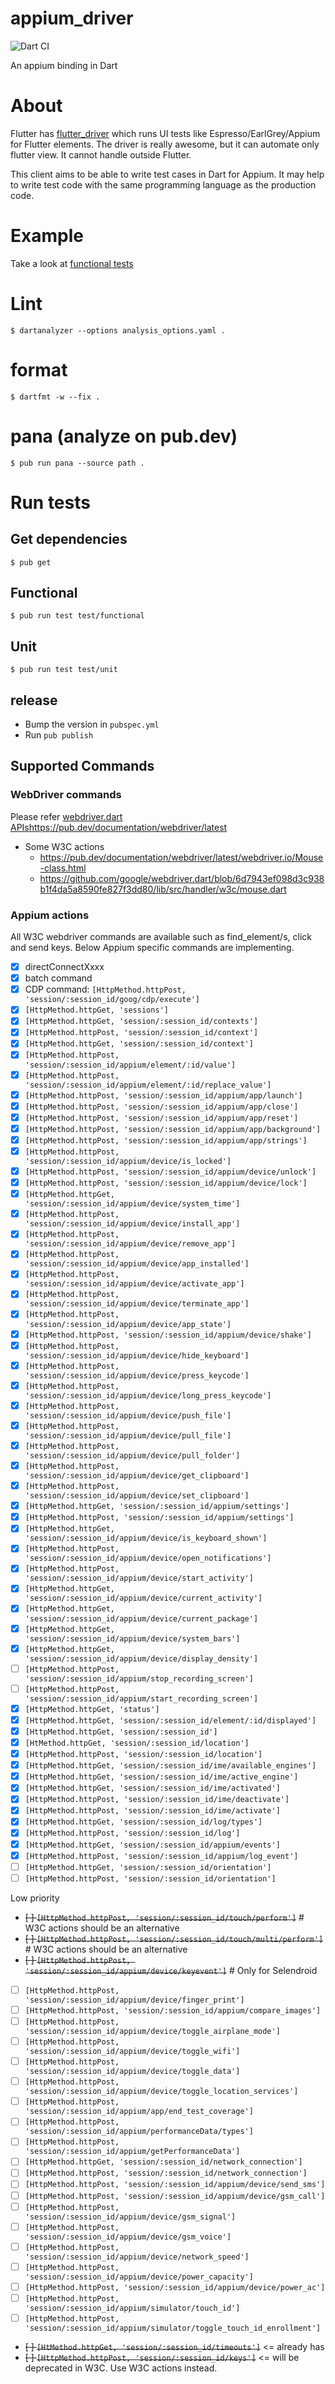 # appium_driver

![Dart CI](https://github.com/KazuCocoa/appium_dart/workflows/Dart%20CI/badge.svg?branch=master)

An appium binding in Dart

# About

Flutter has [flutter_driver](https://api.flutter.dev/flutter/flutter_driver/flutter_driver-library.html) which runs UI tests like Espresso/EarlGrey/Appium for Flutter elements.
The driver is really awesome, but it can automate only flutter view. It cannot handle outside Flutter.

This client aims to be able to write test cases in Dart for Appium.
It may help to write test code with the same programming language as the production code.

# Example

Take a look at [functional tests](./test/functional)

# Lint

```
$ dartanalyzer --options analysis_options.yaml .
```

# format

```
$ dartfmt -w --fix .
```

# pana (analyze on pub.dev)

```
$ pub run pana --source path .
```

# Run tests
## Get dependencies

```
$ pub get
```

## Functional

```
$ pub run test test/functional
```

## Unit

```
$ pub run test test/unit
```

## release
- Bump the version in `pubspec.yml`
- Run `pub publish`

## Supported Commands

### WebDriver commands

Please refer [webdriver.dart APIs](/)https://pub.dev/documentation/webdriver/latest

- Some W3C actions
    - https://pub.dev/documentation/webdriver/latest/webdriver.io/Mouse-class.html
    - https://github.com/google/webdriver.dart/blob/6d7943ef098d3c938b1f4da5a8590fe827f3dd80/lib/src/handler/w3c/mouse.dart

### Appium actions

All W3C webdriver commands are available such as find_element/s, click and send keys.
Below Appium specific commands are implementing.

- [x] directConnectXxxx
- [x] batch command
- [x] CDP command: `[HttpMethod.httpPost, 'session/:session_id/goog/cdp/execute']`
- [x] `[HttpMethod.httpGet, 'sessions']`
- [x] `[HttpMethod.httpGet, 'session/:session_id/contexts']`
- [x] `[HttpMethod.httpPost, 'session/:session_id/context']`
- [x] `[HttpMethod.httpGet, 'session/:session_id/context']`
- [x] `[HttpMethod.httpPost, 'session/:session_id/appium/element/:id/value']`
- [x] `[HttpMethod.httpPost, 'session/:session_id/appium/element/:id/replace_value']`
- [x] `[HttpMethod.httpPost, 'session/:session_id/appium/app/launch']`
- [x] `[HttpMethod.httpPost, 'session/:session_id/appium/app/close']`
- [x] `[HttpMethod.httpPost, 'session/:session_id/appium/app/reset']`
- [x] `[HttpMethod.httpPost, 'session/:session_id/appium/app/background']`
- [x] `[HttpMethod.httpPost, 'session/:session_id/appium/app/strings']`
- [x] `[HttpMethod.httpPost, 'session/:session_id/appium/device/is_locked']`
- [x] `[HttpMethod.httpPost, 'session/:session_id/appium/device/unlock']`
- [x] `[HttpMethod.httpPost, 'session/:session_id/appium/device/lock']`
- [x] `[HttpMethod.httpGet, 'session/:session_id/appium/device/system_time']`
- [x] `[HttpMethod.httpPost, 'session/:session_id/appium/device/install_app']`
- [x] `[HttpMethod.httpPost, 'session/:session_id/appium/device/remove_app']`
- [x] `[HttpMethod.httpPost, 'session/:session_id/appium/device/app_installed']`
- [x] `[HttpMethod.httpPost, 'session/:session_id/appium/device/activate_app']`
- [x] `[HttpMethod.httpPost, 'session/:session_id/appium/device/terminate_app']`
- [x] `[HttpMethod.httpPost, 'session/:session_id/appium/device/app_state']`
- [x] `[HttpMethod.httpPost, 'session/:session_id/appium/device/shake']`
- [x] `[HttpMethod.httpPost, 'session/:session_id/appium/device/hide_keyboard']`
- [x] `[HttpMethod.httpPost, 'session/:session_id/appium/device/press_keycode']`
- [x] `[HttpMethod.httpPost, 'session/:session_id/appium/device/long_press_keycode']`
- [x] `[HttpMethod.httpPost, 'session/:session_id/appium/device/push_file']`
- [x] `[HttpMethod.httpPost, 'session/:session_id/appium/device/pull_file']`
- [x] `[HttpMethod.httpPost, 'session/:session_id/appium/device/pull_folder']`
- [x] `[HttpMethod.httpPost, 'session/:session_id/appium/device/get_clipboard']`
- [x] `[HttpMethod.httpPost, 'session/:session_id/appium/device/set_clipboard']`
- [x] `[HttpMethod.httpGet, 'session/:session_id/appium/settings']`
- [x] `[HttpMethod.httpPost, 'session/:session_id/appium/settings']`
- [x] `[HttpMethod.httpGet, 'session/:session_id/appium/device/is_keyboard_shown']`
- [x] `[HttpMethod.httpPost, 'session/:session_id/appium/device/open_notifications']`
- [x] `[HttpMethod.httpPost, 'session/:session_id/appium/device/start_activity']`
- [x] `[HttpMethod.httpGet, 'session/:session_id/appium/device/current_activity']`
- [x] `[HttpMethod.httpGet, 'session/:session_id/appium/device/current_package']`
- [x] `[HttpMethod.httpGet, 'session/:session_id/appium/device/system_bars']`
- [x] `[HttpMethod.httpGet, 'session/:session_id/appium/device/display_density']`
- [ ] `[HttpMethod.httpPost, 'session/:session_id/appium/stop_recording_screen']`
- [ ] `[HttpMethod.httpPost, 'session/:session_id/appium/start_recording_screen']`
- [x] `[HttpMethod.httpGet, 'status']`
- [x] `[HttpMethod.httpGet, 'session/:session_id/element/:id/displayed']`
- [x] `[HttpMethod.httpGet, 'session/:session_id']`
- [x] `[HtMethod.httpGet, 'session/:session_id/location']`
- [x] `[HttpMethod.httpPost, 'session/:session_id/location']`
- [x] `[HttpMethod.httpGet, 'session/:session_id/ime/available_engines']`
- [x] `[HttpMethod.httpGet, 'session/:session_id/ime/active_engine']`
- [x] `[HttpMethod.httpGet, 'session/:session_id/ime/activated']`
- [x] `[HttpMethod.httpPost, 'session/:session_id/ime/deactivate']`
- [x] `[HttpMethod.httpPost, 'session/:session_id/ime/activate']`
- [x] `[HttpMethod.httpGet, 'session/:session_id/log/types']`
- [x] `[HttpMethod.httpPost, 'session/:session_id/log']`
- [x] `[HttpMethod.httpGet, 'session/:session_id/appium/events']`
- [x] `[HttpMethod.httpPost, 'session/:session_id/appium/log_event']`
- [ ] `[HttpMethod.httpGet, 'session/:session_id/orientation']`
- [ ] `[HttpMethod.httpPost, 'session/:session_id/orientation']`

Low priority

- ~~[ ] `[HttpMethod.httpPost, 'session/:session_id/touch/perform']`~~ # W3C actions should be an alternative
- ~~[ ] `[HttpMethod.httpPost, 'session/:session_id/touch/multi/perform']`~~ # W3C actions should be an alternative
- ~~[ ] `[HttpMethod.httpPost, 'session/:session_id/appium/device/keyevent']`~~ # Only for Selendroid
- [ ] `[HttpMethod.httpPost, 'session/:session_id/appium/device/finger_print']`
- [ ] `[HttpMethod.httpPost, 'session/:session_id/appium/compare_images']`
- [ ] `[HttpMethod.httpPost, 'session/:session_id/appium/device/toggle_airplane_mode']`
- [ ] `[HttpMethod.httpPost, 'session/:session_id/appium/device/toggle_wifi']`
- [ ] `[HttpMethod.httpPost, 'session/:session_id/appium/device/toggle_data']`
- [ ] `[HttpMethod.httpPost, 'session/:session_id/appium/device/toggle_location_services']`
- [ ] `[HttpMethod.httpPost, 'session/:session_id/appium/app/end_test_coverage']`
- [ ] `[HttpMethod.httpPost, 'session/:session_id/appium/performanceData/types']`
- [ ] `[HttpMethod.httpPost, 'session/:session_id/appium/getPerformanceData']`
- [ ] `[HttpMethod.httpGet, 'session/:session_id/network_connection']`
- [ ] `[HttpMethod.httpPost, 'session/:session_id/network_connection']`
- [ ] `[HttpMethod.httpPost, 'session/:session_id/appium/device/send_sms']`
- [ ] `[HttpMethod.httpPost, 'session/:session_id/appium/device/gsm_call']`
- [ ] `[HttpMethod.httpPost, 'session/:session_id/appium/device/gsm_signal']`
- [ ] `[HttpMethod.httpPost, 'session/:session_id/appium/device/gsm_voice']`
- [ ] `[HttpMethod.httpPost, 'session/:session_id/appium/device/network_speed']`
- [ ] `[HttpMethod.httpPost, 'session/:session_id/appium/device/power_capacity']`
- [ ] `[HttpMethod.httpPost, 'session/:session_id/appium/device/power_ac']`
- [ ] `[HttpMethod.httpPost, 'session/:session_id/appium/simulator/touch_id']`
- [ ] `[HttpMethod.httpPost, 'session/:session_id/appium/simulator/toggle_touch_id_enrollment']`
- ~~[ ] `[HtMethod.httpGet, 'session/:session_id/timeouts']`~~ <= already has
- ~~[ ] `[HttpMethod.httpPost, 'session/:session_id/keys']`~~ <= will be deprecated in W3C. Use W3C actions instead.

